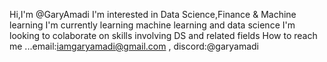 Hi,I'm @GaryAmadi
I'm interested in Data Science,Finance & Machine learning
I'm currently learning machine learning and data science
I'm looking to colaborate on skills involving DS and related fields
How to reach me ...email:iamgaryamadi@gmail.com , discord:@garyamadi

<!---
GaryAmadi/GaryAmadi is a ✨ special ✨ repository because its `README.md` (this file) appears on your GitHub profile.
You can click the Preview link to take a look at your changes.
--->
